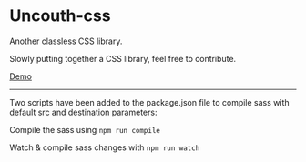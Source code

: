 # Uncouth-css
Another classless CSS library.

Slowly putting together a CSS library, feel free to contribute.

[Demo](https://david-webber.github.io/Uncouth-css/)

---

Two scripts have been added to the package.json file to compile sass with default src and destination parameters:

Compile the sass using
`npm run compile`

Watch & compile sass changes with
`npm run watch`
